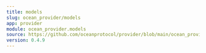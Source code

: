 ```yaml
---
title: models
slug: ocean_provider/models
app: provider
module: ocean_provider.models
source: https://github.com/oceanprotocol/provider/blob/main/ocean_provider/models.py
version: 0.4.9
---
```

